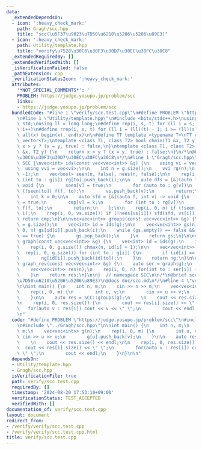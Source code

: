 ```yaml
---
data:
  _extendedDependsOn:
  - icon: ':heavy_check_mark:'
    path: Gragh/scc.hpp
    title: "scc(\u5F37\u9023\u7D50\u6210\u5206\u5206\u89E3)"
  - icon: ':heavy_check_mark:'
    path: Utility/template.hpp
    title: "verify\u7528\u30C6\u30F3\u30D7\u30EC\u30FC\u30C8"
  _extendedRequiredBy: []
  _extendedVerifiedWith: []
  _isVerificationFailed: false
  _pathExtension: cpp
  _verificationStatusIcon: ':heavy_check_mark:'
  attributes:
    '*NOT_SPECIAL_COMMENTS*': ''
    PROBLEM: https://judge.yosupo.jp/problem/scc
    links:
    - https://judge.yosupo.jp/problem/scc
  bundledCode: "#line 1 \"verify/scc.test.cpp\"\n#define PROBLEM \"https://judge.yosupo.jp/problem/scc\"\
    \n#line 1 \"Utility/template.hpp\"\n#include <bits/stdc++.h>\nusing namespace\
    \ std;\nusing ll = long long;\n#define rep(i, s, t) for (ll i = s; i < (ll)(t);\
    \ i++)\n#define rrep(i, s, t) for (ll i = (ll)(t) - 1; i >= (ll)(s); i--)\n#define\
    \ all(x) begin(x), end(x)\n\n#define TT template <typename T>\nTT using vec =\
    \ vector<T>;\ntemplate <class T1, class T2> bool chmin(T1 &x, T2 y) {\n    return\
    \ x > y ? (x = y, true) : false;\n}\ntemplate <class T1, class T2> bool chmax(T1\
    \ &x, T2 y) {\n    return x < y ? (x = y, true) : false;\n}\n/*\n@brief verify\u7528\
    \u30C6\u30F3\u30D7\u30EC\u30FC\u30C8\n*/\n#line 1 \"Gragh/scc.hpp\"\nnamespace\
    \ SCC {\nvec<int> ids(const vec<vec<int>> &g) {\n    using vi = vec<int>;\n  \
    \  using vvi = vec<vi>;\n\n    int n = g.size();\n    vvi rg(n);\n    vi vs, cmp(n,\
    \ -1);\n    vec<bool> seen(n, false), nees(n, false);\n\n    rep(i, 0, n) for\
    \ (int to : g[i]) rg[to].push_back(i);\n\n    auto dfs = [&](auto f, int v) ->\
    \ void {\n        seen[v] = true;\n        for (auto to : g[v])\n            if\
    \ (!seen[to]) f(f, to);\n        vs.push_back(v);\n        return;\n    };\n\n\
    \    int k = 0;\n\n    auto sfd = [&](auto f, int v) -> void {\n        nees[v]\
    \ = true;\n        cmp[v] = k;\n        for (int to : rg[v])\n            if (!nees[to])\
    \ f(f, to);\n        return;\n    };\n\n    rep(i, 0, n) if (!seen[i]) dfs(dfs,\
    \ i);\n    rrep(i, 0, vs.size()) if (!nees[vs[i]]) sfd(sfd, vs[i]), k++;\n   \
    \ return cmp;\n}\n\nvec<vec<int>> groups(const vec<vec<int>> &g) {\n    int n\
    \ = g.size();\n    vec<int> id = ids(g);\n\n    vec<vec<int>> gs(n);\n    rep(i,\
    \ 0, n) gs[id[i]].push_back(i);\n    while (gs.empty() == false && gs.back().empty()\
    \ == true) {\n        gs.pop_back();\n    }\n    return gs;\n}\n\nvec<vec<int>>\
    \ graph(const vec<vec<int>> &g) {\n    vec<int> id = ids(g);\n    int n = 0;\n\
    \    rep(i, 0, g.size()) chmax(n, id[i] + 1);\n\n    vec<vec<int>> ng(n);\n  \
    \  rep(i, 0, g.size()) for (int to : g[i]) {\n        if (id[i] == id[to]) continue;\n\
    \        ng[id[i]].push_back(id[to]);\n    }\n    return ng;\n}\n\nvec<vec<int>>\
    \ graph_rev(const vec<vec<int>> &g) {\n    auto ser = graph(g);\n    int n = ser.size();\n\
    \    vec<vec<int>> res(n);\n    rep(i, 0, n) for(int to : ser[i]) {\n        res[to].push_back(i);\n\
    \    }\n    return res;\n}\n\n}  // namespace SCC\n\n/*\n@brief scc(\u5F37\u9023\
    \u7D50\u6210\u5206\u5206\u89E3)\n@docs doc/scc.md\n*/\n#line 4 \"verify/scc.test.cpp\"\
    \n\nint main() {\n    int n, m;\n    cin >> n >> m;\n    vec<vec<int>> g(n);\n\
    \    rep(i, 0, m) {\n        int u, v;\n        cin >> u >> v;\n        g[u].push_back(v);\n\
    \    }\n\n    auto res = SCC::groups(g);\n    \n    cout << res.size() << endl;\n\
    \n    rep(i, 0, res.size()) {\n        cout << res[i].size() << \" \";\n     \
    \   for(auto v : res[i]) cout << v << \" \";\n        cout << endl;\n    }\n}\n\
    \n"
  code: "#define PROBLEM \"https://judge.yosupo.jp/problem/scc\"\n#include \"../Utility/template.hpp\"\
    \n#include \"../Gragh/scc.hpp\"\n\nint main() {\n    int n, m;\n    cin >> n >>\
    \ m;\n    vec<vec<int>> g(n);\n    rep(i, 0, m) {\n        int u, v;\n       \
    \ cin >> u >> v;\n        g[u].push_back(v);\n    }\n\n    auto res = SCC::groups(g);\n\
    \    \n    cout << res.size() << endl;\n\n    rep(i, 0, res.size()) {\n      \
    \  cout << res[i].size() << \" \";\n        for(auto v : res[i]) cout << v <<\
    \ \" \";\n        cout << endl;\n    }\n}\n\n"
  dependsOn:
  - Utility/template.hpp
  - Gragh/scc.hpp
  isVerificationFile: true
  path: verify/scc.test.cpp
  requiredBy: []
  timestamp: '2024-08-20 17:53:10+09:00'
  verificationStatus: TEST_ACCEPTED
  verifiedWith: []
documentation_of: verify/scc.test.cpp
layout: document
redirect_from:
- /verify/verify/scc.test.cpp
- /verify/verify/scc.test.cpp.html
title: verify/scc.test.cpp
---
```

